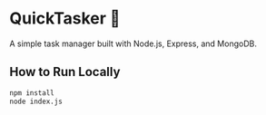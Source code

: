 # QuickTasker 📝

A simple task manager built with Node.js, Express, and MongoDB.

## How to Run Locally

```bash
npm install
node index.js
